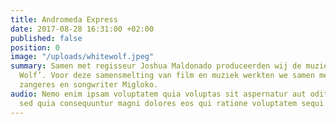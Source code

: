 ```yaml
---
title: Andromeda Express
date: 2017-08-28 16:31:00 +02:00
published: false
position: 0
image: "/uploads/whitewolf.jpeg"
summary: Samen met regisseur Joshua Maldonado produceerden wij de muziekvideo ‘White
  Wolf’. Voor deze samensmelting van film en muziek werkten we samen met de Litouwse
  zangeres en songwriter Migloko.
audio: Nemo enim ipsam voluptatem quia voluptas sit aspernatur aut odit aut fugit,
  sed quia consequuntur magni dolores eos qui ratione voluptatem sequi nesciunt.
---
```


